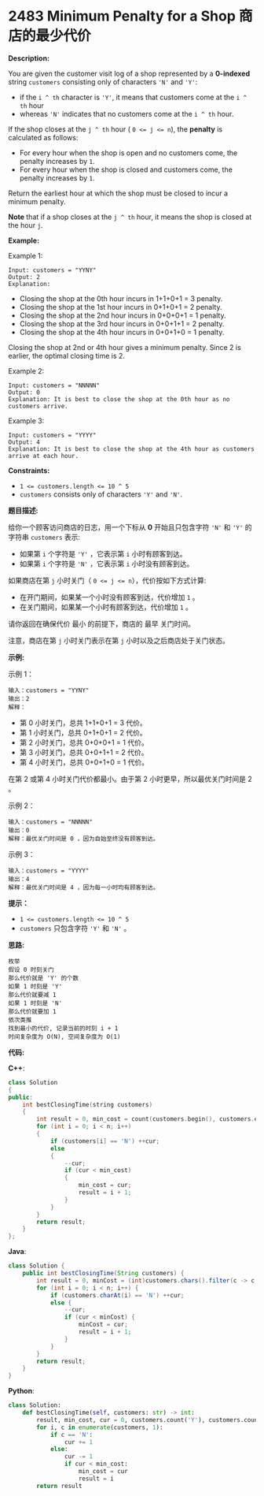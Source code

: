 # 2483 Minimum Penalty for a Shop 商店的最少代价

__Description:__

You are given the customer visit log of a shop represented by a __0-indexed__ string `customers` consisting only of characters `'N'` and `'Y'`:

- if the `i ^ th` character is `'Y'`, it means that customers come at the `i ^ th` hour
- whereas `'N'` indicates that no customers come at the `i ^ th` hour.

If the shop closes at the `j ^ th` hour ( `0 <= j <= n`), the __penalty__ is calculated as follows:

- For every hour when the shop is open and no customers come, the penalty increases by `1`.
- For every hour when the shop is closed and customers come, the penalty increases by `1`.

Return the earliest hour at which the shop must be closed to incur a minimum penalty.

__Note__ that if a shop closes at the `j ^ th` hour, it means the shop is closed at the hour `j`.

__Example:__

Example 1:

```text
Input: customers = "YYNY"
Output: 2
Explanation: 
```

- Closing the shop at the 0th hour incurs in 1+1+0+1 = 3 penalty.
- Closing the shop at the 1st hour incurs in 0+1+0+1 = 2 penalty.
- Closing the shop at the 2nd hour incurs in 0+0+0+1 = 1 penalty.
- Closing the shop at the 3rd hour incurs in 0+0+1+1 = 2 penalty.
- Closing the shop at the 4th hour incurs in 0+0+1+0 = 1 penalty.

Closing the shop at 2nd or 4th hour gives a minimum penalty. Since 2 is earlier, the optimal closing time is 2.

Example 2:

```text
Input: customers = "NNNNN"
Output: 0
Explanation: It is best to close the shop at the 0th hour as no customers arrive.
```

Example 3:

```text
Input: customers = "YYYY"
Output: 4
Explanation: It is best to close the shop at the 4th hour as customers arrive at each hour.
```

__Constraints:__

- `1 <= customers.length <= 10 ^ 5`
- `customers` consists only of characters `'Y'` and `'N'`.

__题目描述:__

给你一个顾客访问商店的日志，用一个下标从 __0__ 开始且只包含字符 `'N'` 和 `'Y'` 的字符串 `customers` 表示:

- 如果第 `i` 个字符是 `'Y'` ，它表示第 `i` 小时有顾客到达。
- 如果第 `i` 个字符是 `'N'` ，它表示第 `i` 小时没有顾客到达。

如果商店在第 `j` 小时关门（ `0 <= j <= n`），代价按如下方式计算:

- 在开门期间，如果某一个小时没有顾客到达，代价增加 `1` 。
- 在关门期间，如果某一个小时有顾客到达，代价增加 `1` 。

请你返回在确保代价 最小 的前提下，商店的 最早 关门时间。

注意，商店在第 `j` 小时关门表示在第 `j` 小时以及之后商店处于关门状态。

__示例:__

示例 1：

```text
输入：customers = "YYNY"
输出：2
解释：
```

- 第 0 小时关门，总共 1+1+0+1 = 3 代价。
- 第 1 小时关门，总共 0+1+0+1 = 2 代价。
- 第 2 小时关门，总共 0+0+0+1 = 1 代价。
- 第 3 小时关门，总共 0+0+1+1 = 2 代价。
- 第 4 小时关门，总共 0+0+1+0 = 1 代价。

在第 2 或第 4 小时关门代价都最小。由于第 2 小时更早，所以最优关门时间是 2 。

示例 2：

```text
输入：customers = "NNNNN"
输出：0
解释：最优关门时间是 0 ，因为自始至终没有顾客到达。
```

示例 3：

```text
输入：customers = "YYYY"
输出：4
解释：最优关门时间是 4 ，因为每一小时均有顾客到达。
```

__提示：__

- `1 <= customers.length <= 10 ^ 5`
- `customers` 只包含字符 `'Y'` 和 `'N'` 。

__思路:__

```text
枚举
假设 0 时刻关门
那么代价就是 'Y' 的个数
如果 1 时刻是 'Y'
那么代价就要减 1
如果 1 时刻是 'N'
那么代价就要加 1
依次类推
找到最小的代价, 记录当前的时刻 i + 1
时间复杂度为 O(N), 空间复杂度为 O(1)
```

__代码:__

__C++__:

```C++
class Solution 
{
public:
    int bestClosingTime(string customers) 
    {
        int result = 0, min_cost = count(customers.begin(), customers.end(), 'Y'), cur = min_cost, n = customers.size();
        for (int i = 0; i < n; i++) 
        {
            if (customers[i] == 'N') ++cur;
            else 
            {
                --cur;
                if (cur < min_cost) 
                {
                    min_cost = cur;
                    result = i + 1;
                }
            }
        }
        return result;
    }
};
```

__Java__:

```Java
class Solution {
    public int bestClosingTime(String customers) {
        int result = 0, minCost = (int)customers.chars().filter(c -> c == 'Y').count(), cur = minCost, n = customers.length();
        for (int i = 0; i < n; i++) {
            if (customers.charAt(i) == 'N') ++cur;
            else {
                --cur;
                if (cur < minCost) {
                    minCost = cur;
                    result = i + 1;
                }
            }
        }
        return result;
    }
}
```

__Python__:

```Python
class Solution:
    def bestClosingTime(self, customers: str) -> int:
        result, min_cost, cur = 0, customers.count('Y'), customers.count('Y')
        for i, c in enumerate(customers, 1):
            if c == 'N': 
                cur += 1
            else:
                cur -= 1
                if cur < min_cost:
                    min_cost = cur
                    result = i
        return result
```
